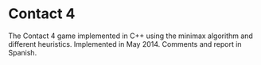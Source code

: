 # Contact 4
The Contact 4 game implemented in C++ using the minimax algorithm and different heuristics. Implemented in May 2014. Comments and report in Spanish.
